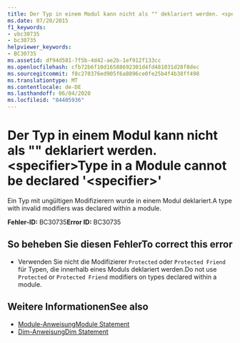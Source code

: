 ```yaml
---
title: Der Typ in einem Modul kann nicht als "" deklariert werden. <specifier>
ms.date: 07/20/2015
f1_keywords:
- vbc30735
- bc30735
helpviewer_keywords:
- BC30735
ms.assetid: df94d581-7f5b-4d42-ae2b-1ef912f133cc
ms.openlocfilehash: cfb72b6f10d16588692301d4fd481031d28f8dec
ms.sourcegitcommit: f8c270376ed905f6a8896ce0fe25b4f4b38ff498
ms.translationtype: MT
ms.contentlocale: de-DE
ms.lasthandoff: 06/04/2020
ms.locfileid: "84405936"
---
```

# <a name="type-in-a-module-cannot-be-declared-specifier"></a><span data-ttu-id="f5a7c-102">Der Typ in einem Modul kann nicht als "" deklariert werden. \<specifier></span><span class="sxs-lookup"><span data-stu-id="f5a7c-102">Type in a Module cannot be declared '\<specifier>'</span></span>
<span data-ttu-id="f5a7c-103">Ein Typ mit ungültigen Modifizierern wurde in einem Modul deklariert.</span><span class="sxs-lookup"><span data-stu-id="f5a7c-103">A type with invalid modifiers was declared within a module.</span></span>  
  
 <span data-ttu-id="f5a7c-104">**Fehler-ID:** BC30735</span><span class="sxs-lookup"><span data-stu-id="f5a7c-104">**Error ID:** BC30735</span></span>  
  
## <a name="to-correct-this-error"></a><span data-ttu-id="f5a7c-105">So beheben Sie diesen Fehler</span><span class="sxs-lookup"><span data-stu-id="f5a7c-105">To correct this error</span></span>  
  
- <span data-ttu-id="f5a7c-106">Verwenden Sie nicht die Modifizierer `Protected` oder `Protected Friend` für Typen, die innerhalb eines Moduls deklariert werden.</span><span class="sxs-lookup"><span data-stu-id="f5a7c-106">Do not use `Protected` or `Protected Friend` modifiers on types declared within a module.</span></span>  
  
## <a name="see-also"></a><span data-ttu-id="f5a7c-107">Weitere Informationen</span><span class="sxs-lookup"><span data-stu-id="f5a7c-107">See also</span></span>

- [<span data-ttu-id="f5a7c-108">Module-Anweisung</span><span class="sxs-lookup"><span data-stu-id="f5a7c-108">Module Statement</span></span>](../language-reference/statements/module-statement.md)
- [<span data-ttu-id="f5a7c-109">Dim-Anweisung</span><span class="sxs-lookup"><span data-stu-id="f5a7c-109">Dim Statement</span></span>](../language-reference/statements/dim-statement.md)
